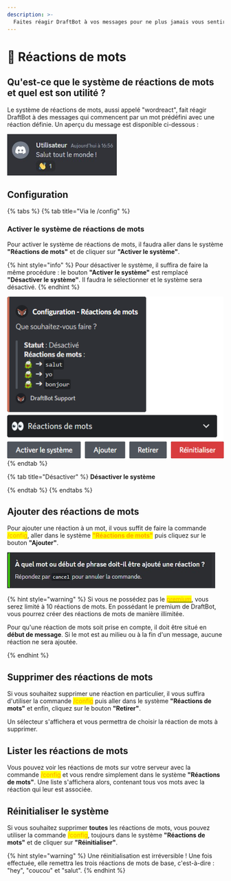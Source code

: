 ```yaml
---
description: >-
  Faites réagir DraftBot à vos messages pour ne plus jamais vous sentir seul. 
---
```


# 👀 Réactions de mots

## Qu'est-ce que le système de réactions de mots et quel est son utilité ? 

Le système de réactions de mots, aussi appelé "wordreact", fait réagir DraftBot à des messages qui commencent par un mot prédéfini avec une réaction définie. Un aperçu du message est disponible ci-dessous :

![Aperçu du système](../.gitbook/assets/wordreact/view_wordreact.jpg)

## Configuration

{% tabs %}
{% tab title="Via le /config" %}

### Activer le système de réactions de mots 

Pour activer le système de réactions de mots, il faudra aller dans le système **"Réactions de mots"** et de cliquer sur **"Activer le système"**.

{% hint style="info" %}
Pour désactiver le système, il suffira de faire la même procédure : le bouton **"Activer le système"** est remplacé **"Désactiver le système"**. Il faudra le sélectionner et le système sera désactivé.
{% endhint %}

![Aperçu du système](../.gitbook/assets/wordreact/view.png)
{% endtab %}

{% tab title="Désactiver" %}
**Désactiver le système**


{% endtab %}
{% endtabs %}






## Ajouter des réactions de mots

Pour ajouter une réaction à un mot, il vous suffit de faire la commande <mark style="color:orange;">/config</mark>, aller dans le système <mark style="color:orange;">**"Réactions de mots"**</mark> puis cliquez sur le bouton **"Ajouter"**.


![Aperçu du message](../.gitbook/assets/wordreact/question.png)


{% hint style="warning" %}
Si vous ne possédez pas le [<mark style="color:orange;">premium</mark>](https://draftbot.fr/premium), vous serez limité à 10 réactions de mots. En possédant le premium de DraftBot, vous pourrez créer des réactions de mots de manière illimitée. 

Pour qu'une réaction de mots soit prise en compte, il doit être situé en **début de message**. Si le mot est au milieu ou à la fin d'un message, aucune réaction ne sera ajoutée.

{% endhint %}


## Supprimer des réactions de mots

Si vous souhaitez supprimer une réaction en particulier, il vous suffira d'utiliser la commande <mark style="color:orange;">/config</mark> puis aller dans le système **"Réactions de mots"** et enfin, cliquez sur le bouton **"Retirer"**.

Un sélecteur s'affichera et vous permettra de choisir la réaction de mots à supprimer.


## Lister les réactions de mots

Vous pouvez voir les réactions de mots sur votre serveur avec la commande <mark style="color:orange;">/config</mark> et vous rendre simplement dans le système **"Réactions de mots"**.
Une liste s'affichera alors, contenant tous vos mots avec la réaction qui leur est associée.


## Réinitialiser le système

Si vous souhaitez supprimer **toutes** les réactions de mots, vous pouvez utiliser la commande <mark style="color:orange;">/config</mark>, toujours dans le système **"Réactions de mots"** et de cliquer sur **"Réinitialiser"**.

{% hint style="warning" %}
Une réinitialisation est irréversible ! Une fois effectuée, elle remettra les trois réactions de mots de base, c'est-à-dire : "hey", "coucou" et "salut".
{% endhint %}